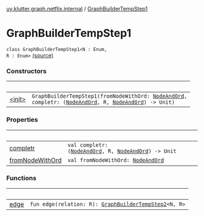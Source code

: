 [uy.klutter.graph.netflix.internal](../index.md) / [GraphBuilderTempStep1](.)


# GraphBuilderTempStep1
<code>class GraphBuilderTempStep1<N : Enum<N>, R : Enum<R>></code> [(source)](https://github.com/kohesive/klutter/blob/master/netflix-graph-jdk6/src/main/kotlin/uy/klutter/graph/netflix/internal/Building.kt#L87)<br/>


### Constructors

|&nbsp;|&nbsp;|
|---|---|
| [&lt;init&gt;](-init-.md) | <code>GraphBuilderTempStep1(fromNodeWithOrd: [NodeAndOrd](../../uy.klutter.graph.netflix/-node-and-ord/index.md)<N>, completr: ([NodeAndOrd](../../uy.klutter.graph.netflix/-node-and-ord/index.md)<N>, R, [NodeAndOrd](../../uy.klutter.graph.netflix/-node-and-ord/index.md)<N>) -> Unit)</code><br/> |

### Properties

|&nbsp;|&nbsp;|
|---|---|
| [completr](completr.md) | <code>val completr: ([NodeAndOrd](../../uy.klutter.graph.netflix/-node-and-ord/index.md)<N>, R, [NodeAndOrd](../../uy.klutter.graph.netflix/-node-and-ord/index.md)<N>) -> Unit</code><br/> |
| [fromNodeWithOrd](from-node-with-ord.md) | <code>val fromNodeWithOrd: [NodeAndOrd](../../uy.klutter.graph.netflix/-node-and-ord/index.md)<N></code><br/> |

### Functions

|&nbsp;|&nbsp;|
|---|---|
| [edge](edge.md) | <code>fun edge(relation: R): [GraphBuilderTempStep2](../-graph-builder-temp-step2/index.md)<N, R></code><br/> |
